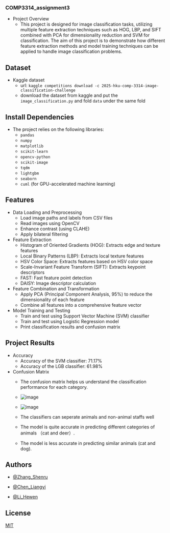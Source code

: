 
### COMP3314_assignment3

- Project Overview
  - This project is designed for image classification tasks, utilizing multiple feature extraction techniques such as HOG, LBP, and SIFT combined with PCA for dimensionality reduction and SVM for classification. The aim of this project is to demonstrate how different feature extraction methods and model training techniques can be applied to handle image classification problems.

## Dataset

- Kaggle dataset
  - url: `kaggle competitions download -c 2025-hku-comp-3314-image-classification-challenge`
  - download the dataset from kaggle and put the `image_classification.py` and fold `data` under the same fold
 
## Install Dependencies

- The project relies on the following libraries:
    - `pandas`
    - `numpy`
    - `matplotlib`
    - `scikit-learn`
    - `opencv-python`
    - `scikit-image`
    - `tqdm`
    - `lightgbm`
    - `seaborn`
    - `cuml` (for GPU-accelerated machine learning)


## Features

- Data Loading and Preprocessing
    - Load image paths and labels from CSV files
    - Read images using OpenCV
    - Enhance contrast (using CLAHE)
    - Apply bilateral filtering
- Feature Extraction
    - Histogram of Oriented Gradients (HOG): Extracts edge and texture features
    - Local Binary Patterns (LBP): Extracts local texture features
    - HSV Color Space: Extracts features based on HSV color space
    - Scale-Invariant Feature Transform (SIFT): Extracts keypoint descriptors
    - FAST: Fast feature point detection
    - DAISY: Image descriptor calculation
- Feature Combination and Transformation
    - Apply PCA (Principal Component Analysis, 95%) to reduce the dimensionality of each feature
    - Combine all features into a comprehensive feature vector
- Model Training and Testing
    - Train and test using Support Vector Machine (SVM) classifier
    - Train and test using Logistic Regression model
    - Print classification results and confusion matrix
## Project Results
- Accuracy
    - Accuracy of the SVM classifier: 71.17%
    - Accuracy of the LGB classifier: 61.98%
- Confusion Matrix
    - The confusion matrix helps us understand the classification performance for each category.
    - ![image](https://github.com/user-attachments/assets/a6a230a2-ec05-4658-aa33-a2aafeb41002)

    - ![image](https://github.com/user-attachments/assets/2f29b72a-e2a5-423d-b899-762109f5c005)
 
    - The classifiers can seperate animals and non-animal staffs well
    - The model is quite accurate in predicting different categories of animals （cat and deer）.
    - The model is less accurate in predicting similar animals (cat and dog).

 
## Authors

- [@Zhang_Shenru](https://www.github.com/mkyahx)

- [@Chen_Liangyi](https://www.github.com/eddieidde04)

- [@Li_Hewen](https://www.github.com/JackLihh)
## License

[MIT](https://choosealicense.com/licenses/mit/)




    
